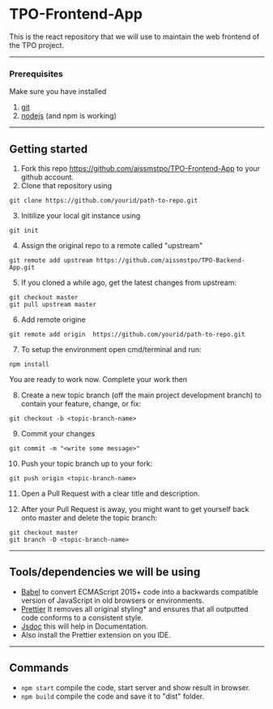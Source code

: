 # TPO-Frontend-App

This is the react repository that we will use to maintain the web frontend of the TPO project.

---

### Prerequisites

Make sure you have installed

1. [git](https://git-scm.com/downloads)
2. [nodejs](https://nodejs.org/en/download/) (and npm is working)

---

## Getting started

1. Fork this repo https://github.com/aissmstpo/TPO-Frontend-App to your github account.
2. Clone that repository using

```git
git clone https://github.com/yourid/path-to-repo.git
```

3. Initilize your local git instance using

```git
git init
```

4. Assign the original repo to a remote called "upstream"

```
git remote add upstream https://github.com/aissmstpo/TPO-Backend-App.git
```

5. If you cloned a while ago, get the latest changes from upstream:

```
git checkout master
git pull upstream master
```

6. Add remote origine

```git
git remote add origin  https://github.com/yourid/path-to-repo.git
```

7. To setup the environment open cmd/terminal and run:

```
npm install
```

You are ready to work now.
Complete your work then

8. Create a new topic branch (off the main project development branch) to contain your feature, change, or fix:

```
git checkout -b <topic-branch-name>
```

9. Commit your changes

```
git commit -m "<write some message>"
```

10. Push your topic branch up to your fork:

```
git push origin <topic-branch-name>

```

11. Open a Pull Request with a clear title and description.

12. After your Pull Request is away, you might want to get yourself back onto master and delete the topic branch:

```
git checkout master
git branch -D <topic-branch-name>
```

---

## Tools/dependencies we will be using

-   [Babel](https://babeljs.io/docs/en/6.26.3/) to convert ECMAScript 2015+ code into a backwards compatible version of JavaScript in old browsers or environments.
-   [Prettier](https://prettier.io/docs/en/index.html) It removes all original styling\* and ensures that all outputted code conforms to a consistent style.
-   [Jsdoc](https://jsdoc.app/) this will help in Documentation.
-   Also install the Prettier extension on you IDE.

---

## Commands

-   `npm start` compile the code, start server and show result in browser.
-   `npm build` compile the code and save it to "dist" folder.
